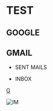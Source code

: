 # TEST

## GOOGLE 

## GMAIL

- SENT MAILS

- INBOX

[G](https://www.google.com/search?q=gmail&rlz=1C1GCEA_enUS884US884&oq=G&aqs=chrome.0.69i59j69i57j69i59j69i60l5.3485j0j7&sourceid=chrome&ie=UTF-8)

![IM](https://www.google.com/url?sa=i&source=images&cd=&ved=2ahUKEwj7vLnG1ZfnAhVBlKwKHfnPBSMQjRx6BAgBEAQ&url=https%3A%2F%2Fwww.blog.google%2Fproducts%2Fgmail%2F&psig=AOvVaw3pLoFHMhjZC48dxlIJSFvE&ust=1579798333574060)

